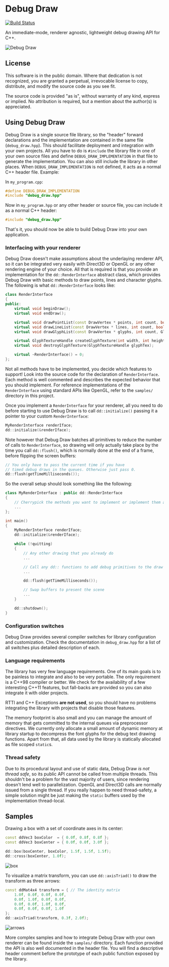 
# Debug Draw

[![Build Status](https://travis-ci.org/glampert/debug-draw.svg)](https://travis-ci.org/glampert/debug-draw)

An immediate-mode, renderer agnostic, lightweight debug drawing API for C++.

![Debug Draw](https://raw.githubusercontent.com/glampert/debug-draw/master/extras/shapes.png "Debug Draw shapes")

## License

This software is in the public domain. Where that dedication is not recognized,
you are granted a perpetual, irrevocable license to copy, distribute, and modify
the source code as you see fit.

The source code is provided "as is", without warranty of any kind, express or implied.
No attribution is required, but a mention about the author(s) is appreciated.

## Using Debug Draw

Debug Draw is a single source file library, so the "header" forward declarations and
the implementation are contained in the same file (`debug_draw.hpp`). This should facilitate
deployment and integration with your own projects. All you have to do is `#include` the library
file in one of your own source files and define `DEBUG_DRAW_IMPLEMENTATION` in that
file to generate the implementation. You can also still include the library in other
places. When `DEBUG_DRAW_IMPLEMENTATION` is not defined, it acts as a normal C++ header file.
Example:

In `my_program.cpp`:

```cpp
#define DEBUG_DRAW_IMPLEMENTATION
#include "debug_draw.hpp"
```

Now in `my_program.hpp` or any other header or source file,
you can include it as a normal C++ header:

```cpp
#include "debug_draw.hpp"
```

That's it, you should now be able to build Debug Draw into your own application.

### Interfacing with your renderer

Debug Draw doesn't make assumptions about the underlaying renderer API, so it can be
integrated very easily with Direct3D or OpenGL or any other rendering engine of
your choice. All that is required is that you provide an implementation for the
`dd::RenderInterface` abstract class, which provides Debug Draw with basic methods
to draw points, lines and character glyphs. The following is what `dd::RenderInterface` looks like:

```cpp
class RenderInterface
{
public:
    virtual void beginDraw();
    virtual void endDraw();

    virtual void drawPointList(const DrawVertex * points, int count, bool depthEnabled);
    virtual void drawLineList(const DrawVertex * lines, int count, bool depthEnabled);
    virtual void drawGlyphList(const DrawVertex * glyphs, int count, GlyphTextureHandle glyphTex);

    virtual GlyphTextureHandle createGlyphTexture(int width, int height, const void * pixels);
    virtual void destroyGlyphTexture(GlyphTextureHandle glyphTex);

    virtual ~RenderInterface() = 0;
};
```

Not all methods have to be implemented, you decide which features to support!
Look into the source code for the declaration of `RenderInterface`. Each method is
well commented and describes the expected behavior that you should implement.
For reference implementations of the `RenderInterface` using standard APIs like OpenGL,
refer to the `samples/` directory in this project.

Once you implement a `RenderInterface` for your renderer, all you need to do before starting
to use Debug Draw is to call `dd::initialize()` passing it a pointer to your custom `RenderInterface`:

```cpp
MyRenderInterface renderIface;
dd::initialize(&renderIface);
```

Note however that Debug Draw batches all primitives to reduce the number of calls to `RenderInterface`,
so drawing will only actually take place by the time you call `dd::flush()`, which is normally done
at the end of a frame, before flipping the screen buffers:

```cpp
// You only have to pass the current time if you have
// timed debug draws in the queues. Otherwise just pass 0.
dd::flush(getTimeMilliseconds());
```

So the overall setup should look something like the following:

```cpp
class MyRenderInterface : public dd::RenderInterface
{
    // Cherrypick the methods you want to implement or implement them all
    ...
};

int main()
{
    MyRenderInterface renderIface;
    dd::initialize(&renderIface);

    while (!quitting)
    {
        // Any other drawing that you already do
        ...

        // Call any dd:: functions to add debug primitives to the draw queues
        ...

        dd::flush(getTimeMilliseconds());

        // Swap buffers to present the scene
        ...
    }

    dd::shutdown();
}
```

### Configuration switches

Debug Draw provides several compiler switches for library configuration and customization.
Check the documentation in `debug_draw.hpp` for a list of all switches plus detailed description of each.

### Language requirements

The library has very few language requirements. One of its main goals is to be painless to integrate
and also to be very portable. The only requirement is a C++98 compiler or better. We check for the
availability of a few interesting C++11 features, but fall-backs are provided so you can also integrate
it with older projects.

RTTI and C++ Exceptions **are not used**, so you should have no problems integrating
the library with projects that disable those features.

The memory footprint is also small and you can manage the amount of memory that gets committed
to the internal queues via preprocessor directives. We currently only allocate a small amount of
dynamic memory at library startup to decompress the font glyphs for the debug text drawing functions.
Apart from that, all data used by the library is statically allocated as file scoped `static`s.

### Thread safety

Due to its procedural layout and use of static data, Debug Draw *is not thread safe*,
so its public API cannot be called from multiple threads. This shouldn't be a problem
for the vast majority of users, since rendering doesn't lend well to parallelization. OpenGL
and Direct3D calls are normally issued from a single thread. If you really happen to need
thread-safety, a simple solution might be just making the `static` buffers used by the
implementation thread-local.

## Samples

Drawing a box with a set of coordinate axes in its center:

```cpp
const ddVec3 boxColor  = { 0.0f, 0.8f, 0.8f };
const ddVec3 boxCenter = { 0.0f, 0.0f, 3.0f };

dd::box(boxCenter, boxColor, 1.5f, 1.5f, 1.5f);
dd::cross(boxCenter, 1.0f);
```

![box](https://raw.githubusercontent.com/glampert/debug-draw/master/extras/box.png "Box with coordinate axes")

To visualize a matrix transform, you can use `dd::axisTriad()`
to draw the transform as three arrows:

```cpp
const ddMat4x4 transform = { // The identity matrix
    1.0f, 0.0f, 0.0f, 0.0f,
    0.0f, 1.0f, 0.0f, 0.0f,
    0.0f, 0.0f, 1.0f, 0.0f,
    0.0f, 0.0f, 0.0f, 1.0f
};
dd::axisTriad(transform, 0.3f, 2.0f);
```

![arrows](https://raw.githubusercontent.com/glampert/debug-draw/master/extras/arrows.png "Axis triad repesenting a 3D transform")

More complex samples and how to integrate Debug Draw with your own renderer can
be found inside the `samples/` directory. Each function provided the API is also well
documented in the header file. You will find a descriptive header comment before
the prototype of each public function exposed by the library.

